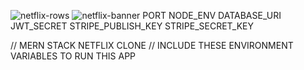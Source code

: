 ![netflix-rows](https://user-images.githubusercontent.com/95017810/166130957-bb709c41-6cc4-48c8-ae81-c00e80760fd4.png)
![netflix-banner](https://user-images.githubusercontent.com/95017810/166130914-b3d7db81-a36f-42ea-84c9-d718815b7525.png)
PORT
NODE_ENV
DATABASE_URI
JWT_SECRET
STRIPE_PUBLISH_KEY
STRIPE_SECRET_KEY

// MERN STACK NETFLIX CLONE
// INCLUDE THESE ENVIRONMENT VARIABLES TO RUN THIS APP 
